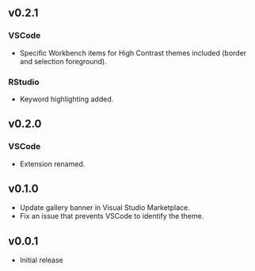 ## v0.2.1

### VSCode

-   Specific Workbench items for High Contrast themes included (border and
    selection foreground).

### RStudio

-   Keyword highlighting added.

## v0.2.0

### VSCode

-   Extension renamed.

## v0.1.0

-   Update gallery banner in Visual Studio Marketplace.
-   Fix an issue that prevents VSCode to identify the theme.

## v0.0.1

-   Initial release
